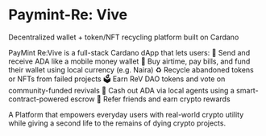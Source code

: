# Paymint-Re: Vive
Decentralized wallet + token/NFT recycling platform built on Cardano

PayMint Re:Vive is a full-stack Cardano dApp that lets users:
💸 Send and receive ADA like a mobile money wallet
📲 Buy airtime, pay bills, and fund their wallet using local currency (e.g. Naira)
♻️ Recycle abandoned tokens or NFTs from failed projects
🗳 Earn ReV DAO tokens and vote on community-funded revivals
🤝 Cash out ADA via local agents using a smart-contract-powered escrow
🚀 Refer friends and earn crypto rewards

A Platform that empowers everyday users with real-world crypto utility while giving a second life to the remains of dying crypto projects.
